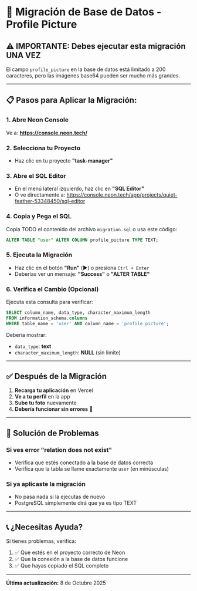 # 🔧 Migración de Base de Datos - Profile Picture

## ⚠️ IMPORTANTE: Debes ejecutar esta migración UNA VEZ

El campo `profile_picture` en la base de datos está limitado a 200 caracteres, pero las imágenes base64 pueden ser mucho más grandes.

---

## 📋 Pasos para Aplicar la Migración:

### 1. Abre Neon Console
Ve a: **https://console.neon.tech/**

### 2. Selecciona tu Proyecto
- Haz clic en tu proyecto **"task-manager"**

### 3. Abre el SQL Editor
- En el menú lateral izquierdo, haz clic en **"SQL Editor"**
- O ve directamente a: https://console.neon.tech/app/projects/quiet-feather-53348450/sql-editor

### 4. Copia y Pega el SQL
Copia TODO el contenido del archivo `migration.sql` o usa este código:

```sql
ALTER TABLE "user" ALTER COLUMN profile_picture TYPE TEXT;
```

### 5. Ejecuta la Migración
- Haz clic en el botón **"Run"** (▶️) o presiona `Ctrl + Enter`
- Deberías ver un mensaje: **"Success"** o **"ALTER TABLE"**

### 6. Verifica el Cambio (Opcional)
Ejecuta esta consulta para verificar:

```sql
SELECT column_name, data_type, character_maximum_length 
FROM information_schema.columns 
WHERE table_name = 'user' AND column_name = 'profile_picture';
```

Debería mostrar:
- `data_type`: **text**
- `character_maximum_length`: **NULL** (sin límite)

---

## ✅ Después de la Migración

1. **Recarga tu aplicación** en Vercel
2. **Ve a tu perfil** en la app
3. **Sube tu foto** nuevamente
4. **Debería funcionar sin errores** 🎉

---

## 🐛 Solución de Problemas

### Si ves error "relation does not exist"
- Verifica que estés conectado a la base de datos correcta
- Verifica que la tabla se llame exactamente `user` (en minúsculas)

### Si ya aplicaste la migración
- No pasa nada si la ejecutas de nuevo
- PostgreSQL simplemente dirá que ya es tipo TEXT

---

## 📞 ¿Necesitas Ayuda?

Si tienes problemas, verifica:
1. ✅ Que estés en el proyecto correcto de Neon
2. ✅ Que la conexión a la base de datos funcione
3. ✅ Que hayas copiado el SQL completo

---

**Última actualización:** 8 de Octubre 2025
